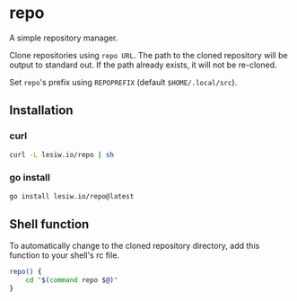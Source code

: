 # repo

A simple repository manager.

Clone repositories using `repo URL`. The path to the cloned repository will be
output to standard out. If the path already exists, it will not be re-cloned.

Set `repo`'s prefix using `REPOPREFIX` (default `$HOME/.local/src`).

## Installation

### curl

```sh
curl -L lesiw.io/repo | sh
```

### go install

```sh
go install lesiw.io/repo@latest
```

## Shell function

To automatically change to the cloned repository directory, add this function to
your shell's rc file.

``` sh
repo() {
    cd "$(command repo $@)"
}
```
